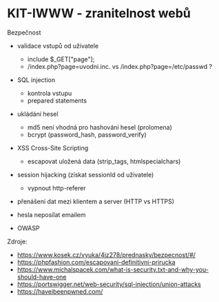 # KIT-IWWW - zranitelnost webů

Bezpečnost 

- validace vstupů od uživatele
    - include $_GET["page"]; 
    - /index.php?page=uvodni.inc. vs /index.php?page=/etc/passwd ?
  
- SQL injection
    - kontrola vstupu
    - prepared statements

- ukládání hesel 
    - md5 není vhodná pro hashování hesel (prolomena)
    - bcrypt (password_hash, password_verify)
  
- XSS Cross-Site Scripting
    - escapovat uložená data (strip_tags, htmlspecialchars)
    

- session hijacking (získat sessionId od uživatele)
    - vypnout http-referer
  

- přenášení dat mezi klientem a server (HTTP vs HTTPS)
- hesla neposílat emailem
- OWASP

Zdroje: 

- https://www.kosek.cz/vyuka/4iz278/prednasky/bezpecnost/#/
- https://phpfashion.com/escapovani-definitivni-prirucka
- https://www.michalspacek.com/what-is-security.txt-and-why-you-should-have-one
- https://portswigger.net/web-security/sql-injection/union-attacks
- https://haveibeenpwned.com/